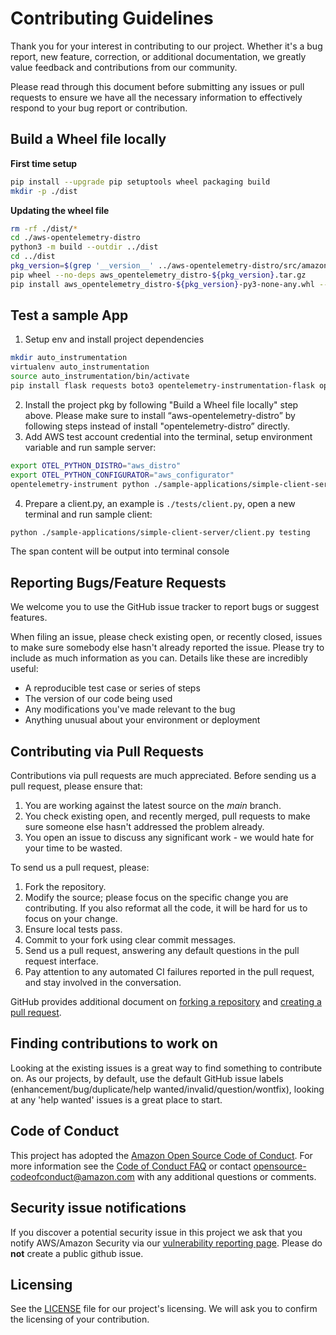 # Contributing Guidelines

Thank you for your interest in contributing to our project. Whether it's a bug report, new feature, correction, or additional
documentation, we greatly value feedback and contributions from our community.

Please read through this document before submitting any issues or pull requests to ensure we have all the necessary
information to effectively respond to your bug report or contribution.

## Build a Wheel file locally
**First time setup**
```sh
pip install --upgrade pip setuptools wheel packaging build
mkdir -p ./dist
```
**Updating the wheel file**
```sh
rm -rf ./dist/*
cd ./aws-opentelemetry-distro
python3 -m build --outdir ../dist
cd ../dist
pkg_version=$(grep '__version__' ../aws-opentelemetry-distro/src/amazon/opentelemetry/distro/version.py | awk -F '"' '{print $2}')
pip wheel --no-deps aws_opentelemetry_distro-${pkg_version}.tar.gz
pip install aws_opentelemetry_distro-${pkg_version}-py3-none-any.whl --force-reinstall
```

## Test a sample App
1. Setup env and install project dependencies
```sh
mkdir auto_instrumentation
virtualenv auto_instrumentation
source auto_instrumentation/bin/activate
pip install flask requests boto3 opentelemetry-instrumentation-flask opentelemetry-instrumentation-botocore opentelemetry-instrumentation
```
2. Install the project pkg by following "Build a Wheel file locally" step above. Please make sure to install “aws-opentelemetry-distro” by following steps instead of install "opentelemetry-distro” directly.
3. Add AWS test account credential into the terminal, setup environment variable and run sample server:
```sh
export OTEL_PYTHON_DISTRO="aws_distro"
export OTEL_PYTHON_CONFIGURATOR="aws_configurator"
opentelemetry-instrument python ./sample-applications/simple-client-server/server_automatic_s3client.py
```
4. Prepare a client.py, an example is `./tests/client.py`, open a new terminal and run sample client:
```sh
python ./sample-applications/simple-client-server/client.py testing
```
The span content will be output into terminal console

## Reporting Bugs/Feature Requests

We welcome you to use the GitHub issue tracker to report bugs or suggest features.

When filing an issue, please check existing open, or recently closed, issues to make sure somebody else hasn't already
reported the issue. Please try to include as much information as you can. Details like these are incredibly useful:

* A reproducible test case or series of steps
* The version of our code being used
* Any modifications you've made relevant to the bug
* Anything unusual about your environment or deployment


## Contributing via Pull Requests
Contributions via pull requests are much appreciated. Before sending us a pull request, please ensure that:

1. You are working against the latest source on the *main* branch.
2. You check existing open, and recently merged, pull requests to make sure someone else hasn't addressed the problem already.
3. You open an issue to discuss any significant work - we would hate for your time to be wasted.

To send us a pull request, please:

1. Fork the repository.
2. Modify the source; please focus on the specific change you are contributing. If you also reformat all the code, it will be hard for us to focus on your change.
3. Ensure local tests pass.
4. Commit to your fork using clear commit messages.
5. Send us a pull request, answering any default questions in the pull request interface.
6. Pay attention to any automated CI failures reported in the pull request, and stay involved in the conversation.

GitHub provides additional document on [forking a repository](https://help.github.com/articles/fork-a-repo/) and
[creating a pull request](https://help.github.com/articles/creating-a-pull-request/).


## Finding contributions to work on
Looking at the existing issues is a great way to find something to contribute on. As our projects, by default, use the default GitHub issue labels (enhancement/bug/duplicate/help wanted/invalid/question/wontfix), looking at any 'help wanted' issues is a great place to start.


## Code of Conduct
This project has adopted the [Amazon Open Source Code of Conduct](https://aws.github.io/code-of-conduct).
For more information see the [Code of Conduct FAQ](https://aws.github.io/code-of-conduct-faq) or contact
opensource-codeofconduct@amazon.com with any additional questions or comments.


## Security issue notifications
If you discover a potential security issue in this project we ask that you notify AWS/Amazon Security via our [vulnerability reporting page](http://aws.amazon.com/security/vulnerability-reporting/). Please do **not** create a public github issue.


## Licensing

See the [LICENSE](LICENSE) file for our project's licensing. We will ask you to confirm the licensing of your contribution.
